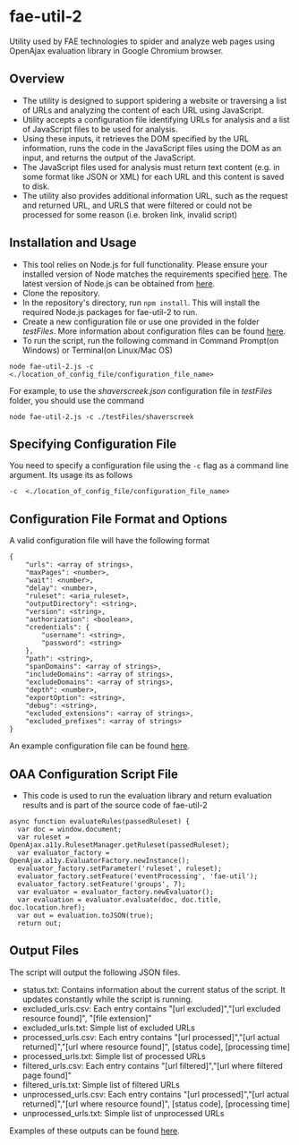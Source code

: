 # fae-util-2
Utility used by FAE technologies to spider and analyze web pages using OpenAjax evaluation library in Google Chromium browser.

## Overview 

* The utility is designed to support spidering a website or traversing a list of URLs and analyzing the content of each URL using JavaScript. 
* Utility accepts a configuration file identifying URLs for analysis and a list of JavaScript files to be used for analysis. 
* Using these inputs, it retrieves the DOM specified by the URL information, runs the code in the JavaScript files using the DOM as an input, and returns the output of the JavaScript. 
* The JavaScript files used for analysis must return text content (e.g. in some format like JSON or XML) for each URL and this content is saved to disk.
* The utility also provides additional information URL, such as the request and returned URL, and URLS that were filtered or could not be processed for some reason (i.e. broken link, invalid script)

## Installation and Usage

* This tool relies on Node.js for full functionality. Please ensure your installed version of Node matches the requirements specified [here](https://github.com/GoogleChrome/puppeteer#usage). The latest version of Node.js can be obtained from [here](https://nodejs.org).
* Clone the repository.
* In the repository's directory, run ```npm install```. This will install the required Node.js packages for fae-util-2 to run.
* Create a new configuration file or use one provided in the folder *testFiles*. More information about configuration files can be found [here](#configuration-file-format-and-options).
* To run the script, run the following command in Command Prompt(on Windows) or Terminal(on Linux/Mac OS) 
```
node fae-util-2.js -c <./location_of_config_file/configuration_file_name>
```

For example, to use the *shaverscreek.json* configuration file in *testFiles* folder, you should use the command 

```
node fae-util-2.js -c ./testFiles/shaverscreek
```

## Specifying Configuration File

You need to specify a configuration file using the ```-c``` flag as a command line argument. Its usage its as follows

```
-c  <./location_of_config_file/configuration_file_name>
```

## Configuration File Format and Options 

A valid configuration file will have the following format

```
{
    "urls": <array of strings>,
    "maxPages": <number>,
    "wait": <number>,
    "delay": <number>,
    "ruleset": <aria_ruleset>,
    "outputDirectory": <string>,
    "version": <string>,
    "authorization": <boolean>,
    "credentials": {
        "username": <string>,
        "password": <string>
    },
    "path": <string>,
    "spanDomains": <array of strings>,
    "includeDomains": <array of strings>,
    "excludeDomains": <array of strings>,
    "depth": <number>,
    "exportOption": <string>,
    "debug": <string>,
    "excluded_extensions": <array of strings>,
    "excluded_prefixes": <array of strings>
}

```

An example configuration file can be found [here](https://github.com/opena11y/fae-util-2/blob/master/testFiles/shaverscreek.json).

## OAA Configuration Script File

* This code is used to run the evaluation library and return evaluation results and is part of the source code of fae-util-2

```
async function evaluateRules(passedRuleset) {
  var doc = window.document;
  var ruleset = OpenAjax.a11y.RulesetManager.getRuleset(passedRuleset);
  var evaluator_factory = OpenAjax.a11y.EvaluatorFactory.newInstance();
  evaluator_factory.setParameter('ruleset', ruleset);
  evaluator_factory.setFeature('eventProcessing', 'fae-util');
  evaluator_factory.setFeature('groups', 7);
  var evaluator = evaluator_factory.newEvaluator();
  var evaluation = evaluator.evaluate(doc, doc.title, doc.location.href);
  var out = evaluation.toJSON(true);
  return out;
```

## Output Files

The script will output the following JSON files.

* status.txt: Contains information about the current status of the script. It updates constantly while the script is running.
* excluded_urls.csv: Each entry contains "[url excluded]","[url excluded resource found]", "[file extension]"
* excluded_urls.txt: Simple list of excluded URLs
* processed_urls.csv: Each entry contains "[url processed]","[url actual returned]","[url where resource found]", [status code], [processing time]
* processed_urls.txt: Simple list of processed URLs
* filtered_urls.csv: Each entry contains "[url filtered]","[url where filtered page found]"
* filtered_urls.txt: Simple list of filtered URLs
* unprocessed_urls.csv: Each entry contains "[url processed]","[url actual returned]","[url where resource found]", [status code], [processing time]
* unprocessed_urls.txt: Simple list of unprocessed URLs

Examples of these outputs can be found [here](https://github.com/opena11y/fae-util-2/wiki#example-configurations).
